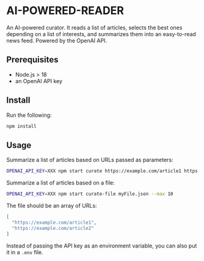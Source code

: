 # AI-POWERED-READER

An AI-powered curator. It reads a list of articles, selects the best ones depending on a list of interests, and summarizes them into an easy-to-read news feed. Powered by the OpenAI API.

## Prerequisites

- Node.js > 18
- an OpenAI API key

## Install

Run the following:

```sh
npm install
```

## Usage

Summarize a list of articles based on URLs passed as parameters:

```sh
OPENAI_API_KEY=XXX npm start curate https://example.com/article1 https://example.com/article2 --max 10
```

Summarize a list of articles based on a file:

```sh
OPENAI_API_KEY=XXX npm start curate-file myFile.json --max 10
```

The file should be an array of URLs:

```json
[
  "https://example.com/article1",
  "https://example.com/article2"
]
```

Instead of passing the API key as an environment variable, you can also put it in a `.env` file.
